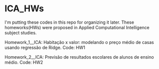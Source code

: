 # ICA_HWs


I'm putting these codes in this repo for organizing it later. These homeworks(HWs) were proposed in Applied Computational Intelligence subject studies.

Homework_1__ICA: Habitação x valor: modelando o preço médio de casas usando regressão de Ridge. 
Code: HW1

Homework_2__ICA: Previsão de resultados escolares de alunos de ensino médio. 
Code: HW2
